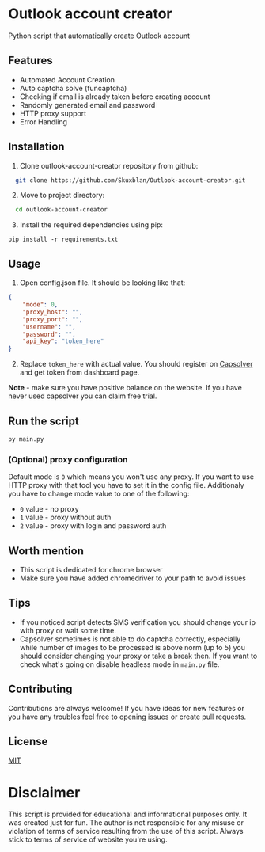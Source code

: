 
# Outlook account creator

Python script that automatically create Outlook account



## Features

- Automated Account Creation
- Auto captcha solve (funcaptcha)
- Checking if email is already taken before creating account
- Randomly generated email and password
- HTTP proxy support
- Error Handling


## Installation

1. Clone outlook-account-creator repository from github:

```bash
  git clone https://github.com/Skuxblan/Outlook-account-creator.git
```

2. Move to project directory: 

```bash
  cd outlook-account-creator
```

3. Install the required dependencies using pip:

```bsah
pip install -r requirements.txt
```
## Usage

1. Open config.json file. It should be looking like that:

``` json
{
    "mode": 0,
    "proxy_host": "",
    "proxy_port": "",
    "username": "",
    "password": "",
    "api_key": "token_here"
}

```
2. Replace `token_here` with actual value. You should register on [Capsolver](https://www.capsolver.com/) and get token from dashboard page. 

**Note** - make sure you have positive balance on the website. If you have never used capsolver you can claim free trial.



## Run the script

```bash
py main.py
```


### (Optional) proxy configuration

Default mode is `0`
which means you won't use any proxy. If you want to use HTTP proxy with that tool you have to set it in the config file. Additionaly you have to change mode value to one of the following:

- `0` value - no proxy
- `1` value - proxy without auth
- `2` value - proxy with login and password auth
## Worth mention

- This script is dedicated for chrome browser
- Make sure you have added chromedriver to your path to avoid issues

## Tips

- If you noticed script detects SMS verification you should change your ip with proxy or wait some time.
- Capsolver sometimes is not able to do captcha correctly, especially while number of images to be processed is above norm (up to 5) you should consider changing your proxy or take a break then. If you want to check what's going on disable headless mode in `main.py` file.


## Contributing

Contributions are always welcome! If you have ideas for new features or you have any troubles feel free to opening issues or create pull requests.

## License

[MIT](https://choosealicense.com/licenses/mit/)


# Disclaimer

This script is provided for educational and informational purposes only. It was created just for fun. The author is not responsible for any misuse or violation of terms of service resulting from the use of this script. Always stick to terms of service of website you're using.
